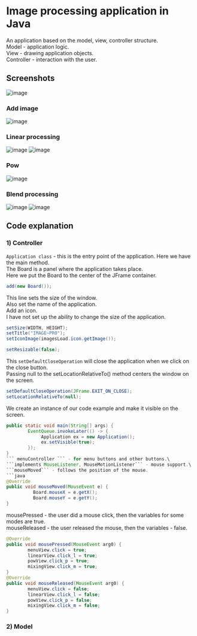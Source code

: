 # Image processing application in Java
An application based on the model, view, controller structure.\
Model - application logic.\
View - drawing application objects.\
Controller - interaction with the user.
## Screenshots
![image](https://user-images.githubusercontent.com/72127610/115123166-277b6b80-9fbc-11eb-8150-61464be19e00.png)
### Add image
![image](https://user-images.githubusercontent.com/72127610/115123184-395d0e80-9fbc-11eb-9965-4154552fcd08.png)
### Linear processing
![image](https://user-images.githubusercontent.com/72127610/115123172-2f3b1000-9fbc-11eb-91bd-ad40a00ceced.png)
![image](https://user-images.githubusercontent.com/72127610/115123178-33672d80-9fbc-11eb-80b6-04b4f783e0ac.png)
### Pow
![image](https://user-images.githubusercontent.com/72127610/115123192-41b54980-9fbc-11eb-8040-0e73ea87c9d6.png)
### Blend processing
![image](https://user-images.githubusercontent.com/72127610/115123201-4974ee00-9fbc-11eb-9d05-89bd42dfcf71.png)
![image](https://user-images.githubusercontent.com/72127610/115123210-4c6fde80-9fbc-11eb-9f5a-63fc7db69102.png)

## Code explanation
### 1) Controller
```Application class``` - this is the entry point of the application. Here we have the main method. \
The Board is a panel where the application takes place.\
Here we put the Board to the center of the JFrame container. 
```java   
add(new Board());
```
This line sets the size of the window.\
Also set the name of the application.\
Add an icon. \
I have not set up the ability to change the size of the application. 
```java   
setSize(WIDTH, HEIGHT); 
setTitle("IMAGE~PRO");
setIconImage(imagesLoad.icon.getImage());

setResizable(false);
```
This ```setDefaultCloseOperation``` will close the application when we click on the close button. \
Passing null to the setLocationRelativeTo() method centers the window on the screen.
``` java
setDefaultCloseOperation(JFrame.EXIT_ON_CLOSE);
setLocationRelativeTo(null);
```
We create an instance of our code example and make it visible on the screen. 
```java
public static void main(String[] args) {
        EventQueue.invokeLater(() -> {
             Application ex = new Application();
             ex.setVisible(true);
        });
}
``` menuController ``` - for menu buttons and other buttons.\
```implements MouseListener, MouseMotionListener``` - mouse support.\
```mouseMoved``` - follows the position of the mouse.
```java
@Override
public void mouseMoved(MouseEvent e) {
          Board.mouseX = e.getX();
          Board.mouseY = e.getY();
}
```
mousePressed - the user did a mouse click, then the variables for some modes are true.\
mouseReleased - the user released the mouse, then the variables - false.
```java
@Override
public void mousePressed(MouseEvent arg0) {
        menuView.click = true;
        linearView.click_l = true;
        powView.click_p = true;
        mixingView.click_m = true;
}
@Override
public void mouseReleased(MouseEvent arg0) {
        menuView.click = false;
        linearView.click_l = false;
        powView.click_p = false;
        mixingView.click_m = false;
}
```
### 2) Model
